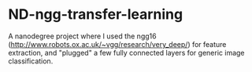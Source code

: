 # ND-ngg-transfer-learning

A nanodegree project where I used the ngg16 (http://www.robots.ox.ac.uk/~vgg/research/very_deep/) for feature extraction, and "plugged" a few fully connected layers for generic image classification.
